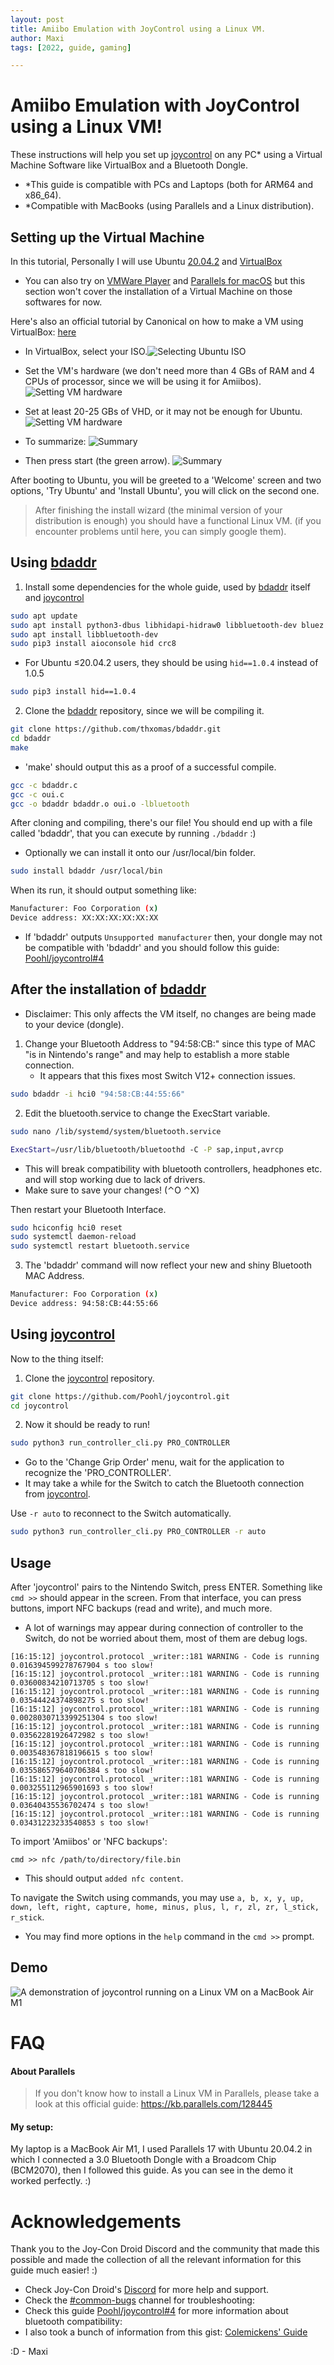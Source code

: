 ```yaml
---
layout: post
title: Amiibo Emulation with JoyControl using a Linux VM.
author: Maxi
tags: [2022, guide, gaming]

---
```

# Amiibo Emulation with JoyControl using a Linux VM!

These instructions will help you set up [joycontrol](https://github.com/Poohl/joycontrol.git) on any PC* using a Virtual Machine Software like VirtualBox and a Bluetooth Dongle.

- *This guide is compatible with PCs and Laptops (both for ARM64 and x86_64).
- *Compatible with MacBooks (using Parallels and a Linux distribution).

## Setting up the Virtual Machine
In this tutorial, Personally I will use Ubuntu [20.04.2](http://old-releases.ubuntu.com/releases/20.04.2/ubuntu-20.04.2.0-desktop-amd64.iso) and [VirtualBox](https://www.virtualbox.org/wiki/Downloads) 
- You can also try on [VMWare Player](https://www.vmware.com/products/workstation-player.html) and [Parallels for macOS](https://www.parallels.com/products/desktop/) but this section won't cover the installation of a Virtual Machine on those softwares for now.

Here's also an official tutorial by Canonical on how to make a VM using VirtualBox: [here](https://ubuntu.com/tutorials/how-to-run-ubuntu-desktop-on-a-virtual-machine-using-virtualbox#2-create-a-new-virtual-machine)
- In VirtualBox, select your ISO.![Selecting Ubuntu ISO](https://cdn.discordapp.com/attachments/1055972618286669925/1074034541452333146/Screenshot_2023-02-11_at_15.26.57.png "Selecting Ubuntu ISO")

- Set the VM's hardware (we don't need more than 4 GBs of RAM and 4 CPUs of processor, since we will be using it for Amiibos).
![Setting VM hardware](https://cdn.discordapp.com/attachments/1055972618286669925/1074034541196484760/Screenshot_2023-02-11_at_15.27.53.png "Setting VM hardware")

- Set at least 20-25 GBs of VHD, or it may not be enough for Ubuntu.
![Setting VM hardware](https://cdn.discordapp.com/attachments/1055972618286669925/1074034540949033030/Screenshot_2023-02-11_at_15.28.00.png "Setting VM hardware")

- To summarize:
![Summary](https://media.discordapp.net/attachments/1055972618286669925/1074034540554752000/Screenshot_2023-02-11_at_15.28.03.png "Summary")

- Then press start (the green arrow).
![Summary](https://cdn.discordapp.com/attachments/1055972618286669925/1074034540181475328/Screenshot_2023-02-11_at_15.28.10.png "Summary")

After booting to Ubuntu, you will be greeted to a 'Welcome' screen and two options, 'Try Ubuntu' and 'Install Ubuntu', you will click on the second one.

> After finishing the install wizard (the minimal version of your distribution is enough) you should have a functional Linux VM. (if you encounter problems until here, you can simply google them).

## Using [bdaddr](https://github.com/thxomas/bdaddr.git)

1. Install some dependencies for the whole guide, used by [bdaddr](https://github.com/thxomas/bdaddr.git) itself and [joycontrol](https://github.com/Poohl/joycontrol.git)

```bash
sudo apt update
sudo apt install python3-dbus libhidapi-hidraw0 libbluetooth-dev bluez git python3-pip
sudo apt install libbluetooth-dev
sudo pip3 install aioconsole hid crc8
```

- For Ubuntu ≤20.04.2 users, they should be using `hid==1.0.4` instead of 1.0.5

```bash
sudo pip3 install hid==1.0.4
```

2. Clone the [bdaddr](https://github.com/thxomas/bdaddr.git) repository, since we will be compiling it.

```bash
git clone https://github.com/thxomas/bdaddr.git
cd bdaddr
make
```

- 'make' should output this as a proof of a successful compile.

```bash
gcc -c bdaddr.c
gcc -c oui.c
gcc -o bdaddr bdaddr.o oui.o -lbluetooth
```

After cloning and compiling, there's our file! You should end up with a file called 'bdaddr', that you can execute by running `./bdaddr` :)

- Optionally we can install it onto our /usr/local/bin folder.

```bash
sudo install bdaddr /usr/local/bin
```

When its run, it should output something like:

```bash
Manufacturer: Foo Corporation (x)
Device address: XX:XX:XX:XX:XX:XX
```

- If 'bdaddr' outputs `Unsupported manufacturer` then, your dongle may not be compatible with 'bdaddr' and you should follow this guide: [Poohl/joycontrol#4](https://github.com/Poohl/joycontrol/issues/4)

## After the installation of [bdaddr](https://github.com/thxomas/bdaddr.git)

- Disclaimer: This only affects the VM itself, no changes are being made to your device (dongle).

1. Change your Bluetooth Address to "94:58:CB:" since this type of MAC "is in Nintendo's range" and may help to establish a more stable connection.
   - It appears that this fixes most Switch V12+ connection issues.

```bash
sudo bdaddr -i hci0 "94:58:CB:44:55:66"
```

2. Edit the bluetooth.service to change the ExecStart variable.

```bash
sudo nano /lib/systemd/system/bluetooth.service
```

```bash
ExecStart=/usr/lib/bluetooth/bluetoothd -C -P sap,input,avrcp
```

- This will break compatibility with bluetooth controllers, headphones etc. and will stop working due to lack of drivers.
- Make sure to save your changes! (⌃O ⌃X)

Then restart your Bluetooth Interface.

```bash
sudo hciconfig hci0 reset
sudo systemctl daemon-reload
sudo systemctl restart bluetooth.service
```

3. The 'bdaddr' command will now reflect your new and shiny Bluetooth MAC Address.

```bash
Manufacturer: Foo Corporation (x)
Device address: 94:58:CB:44:55:66
```

## Using [joycontrol](https://github.com/Poohl/joycontrol.git)

Now to the thing itself:

1. Clone the [joycontrol](https://github.com/Poohl/joycontrol.git) repository.

```bash
git clone https://github.com/Poohl/joycontrol.git
cd joycontrol
```

2. Now it should be ready to run!

```bash
sudo python3 run_controller_cli.py PRO_CONTROLLER
```

- Go to the 'Change Grip Order' menu, wait for the application to recognize the 'PRO_CONTROLLER'.
- It may take a while for the Switch to catch the Bluetooth connection from [joycontrol](https://github.com/Poohl/joycontrol.git).

Use `-r auto` to reconnect to the Switch automatically.

```bash
sudo python3 run_controller_cli.py PRO_CONTROLLER -r auto
```

## Usage

After 'joycontrol' pairs to the Nintendo Switch, press ENTER.
Something like `cmd >>` should appear in the screen.
From that interface, you can press buttons, import NFC backups (read and write), and much more.

- A lot of warnings may appear during connection of controller to the Switch, do not be worried about them, most of them are debug logs.

```
[16:15:12] joycontrol.protocol _writer::181 WARNING - Code is running 0.016394599278767904 s too slow!
[16:15:12] joycontrol.protocol _writer::181 WARNING - Code is running 0.03600834210713705 s too slow!
[16:15:12] joycontrol.protocol _writer::181 WARNING - Code is running 0.03544424374898275 s too slow!
[16:15:12] joycontrol.protocol _writer::181 WARNING - Code is running 0.0028030713399251304 s too slow!
[16:15:12] joycontrol.protocol _writer::181 WARNING - Code is running 0.03562281926472982 s too slow!
[16:15:12] joycontrol.protocol _writer::181 WARNING - Code is running 0.003548367818196615 s too slow!
[16:15:12] joycontrol.protocol _writer::181 WARNING - Code is running 0.035586579640706384 s too slow!
[16:15:12] joycontrol.protocol _writer::181 WARNING - Code is running 0.003255112965901693 s too slow!
[16:15:12] joycontrol.protocol _writer::181 WARNING - Code is running 0.03640435536702474 s too slow!
[16:15:12] joycontrol.protocol _writer::181 WARNING - Code is running 0.03431223233540853 s too slow!
```

To import 'Amiibos' or 'NFC backups':

```
cmd >> nfc /path/to/directory/file.bin
```

- This should output `added nfc content`.

To navigate the Switch using commands, you may use `a, b, x, y, up, down, left, right, capture, home, minus, plus, l, r, zl, zr, l_stick, r_stick`. 
- You may find more options in the `help` command in the `cmd >>` prompt.

## Demo

![A demonstration of joycontrol running on a Linux VM on a MacBook Air M1](https://media.discordapp.net/attachments/1020042420882247773/1073683102670520361/image.png "A demonstration of joycontrol running on a Linux VM on a MacBook Air M1")

# FAQ
#### About Parallels
> If you don't know how to install a Linux VM in Parallels, please take a look at this official guide: https://kb.parallels.com/128445

#### My setup:
My laptop is a MacBook Air M1, I used Parallels 17 with Ubuntu 20.04.2 in which I connected a 3.0 Bluetooth Dongle with a Broadcom Chip (BCM2070), then I followed this guide. As you can see in the demo it worked perfectly. :)

# Acknowledgements

Thank you to the Joy-Con Droid Discord and the community that made this possible and made the collection of all the relevant information for this guide much easier! :)

- Check Joy-Con Droid's [Discord](https://discord.gg/5SFhf5C) for more help and support.
- Check the [#common-bugs](https://discord.com/channels/622545628131491860/1020042420882247773) channel for troubleshooting: 
- Check this guide [Poohl/joycontrol#4](https://github.com/Poohl/joycontrol/issues/4) for more information about bluetooth compatibility: 
- I also took a bunch of information from this gist: [Colemickens' Guide](https://gist.github.com/colemickens/b08d1a339f4483c6b3c08e739d6cf5d0)

:D
\- Maxi